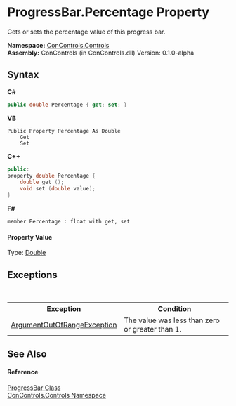 # ProgressBar.Percentage Property 
 

Gets or sets the percentage value of this progress bar.

**Namespace:**&nbsp;<a href="8161a036-2926-0ace-99d3-20346d250e3b">ConControls.Controls</a><br />**Assembly:**&nbsp;ConControls (in ConControls.dll) Version: 0.1.0-alpha

## Syntax

**C#**<br />
``` C#
public double Percentage { get; set; }
```

**VB**<br />
``` VB
Public Property Percentage As Double
	Get
	Set
```

**C++**<br />
``` C++
public:
property double Percentage {
	double get ();
	void set (double value);
}
```

**F#**<br />
``` F#
member Percentage : float with get, set

```


#### Property Value
Type: <a href="https://docs.microsoft.com/dotnet/api/system.double" target="_blank">Double</a>

## Exceptions
&nbsp;<table><tr><th>Exception</th><th>Condition</th></tr><tr><td><a href="https://docs.microsoft.com/dotnet/api/system.argumentoutofrangeexception" target="_blank">ArgumentOutOfRangeException</a></td><td>The value was less than zero or greater than 1.</td></tr></table>

## See Also


#### Reference
<a href="8324ffb5-16c1-dab5-6f91-1faf0ed01c19">ProgressBar Class</a><br /><a href="8161a036-2926-0ace-99d3-20346d250e3b">ConControls.Controls Namespace</a><br />
